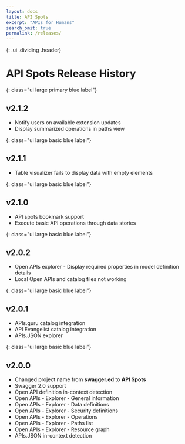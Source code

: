 ```yaml
---
layout: docs
title: API Spots
excerpt: "APIs for Humans"
search_omit: true
permalink: /releases/
---
```

{: .ui .dividing .header}
# API Spots Release History

{: class="ui large primary blue label"}
## v2.1.2

- Notify users on available extension updates
- Display summarized operations in paths view

{: class="ui large basic blue label"}
## v2.1.1

- <i class="red bug icon" title="bugfix"></i> Table visualizer fails to display data with empty elements

{: class="ui large basic blue label"}
## v2.1.0

- API spots bookmark support
- Execute basic API operations through data stories

{: class="ui large basic blue label"}
## v2.0.2

- Open APIs explorer - Display required properties in model definition details
- <i class="red bug icon" title="bugfix"></i> Local Open APIs and catalog files not working


{: class="ui large basic blue label"}
## v2.0.1

- APIs.guru catalog integration
- API Evangelist catalog integration
- APIs.JSON explorer


{: class="ui large basic blue label"}
## v2.0.0

- Changed project name from **swagger.ed** to **API Spots**
- Swagger 2.0 support
- Open API definition in-context detection
- Open APIs - Explorer - General information
- Open APIs - Explorer - Data definitions
- Open APIs - Explorer - Security definitions
- Open APIs - Explorer - Operations
- Open APIs - Explorer - Paths list
- Open APIs - Explorer - Resource graph
- APIs.JSON in-context detection
